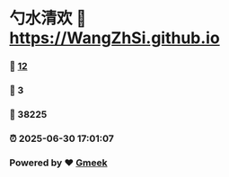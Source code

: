 # 勺水清欢 :link: https://WangZhSi.github.io 
### :page_facing_up: [12](https://WangZhSi.github.io/tag.html) 
### :speech_balloon: 3 
### :hibiscus: 38225 
### :alarm_clock: 2025-06-30 17:01:07 
### Powered by :heart: [Gmeek](https://github.com/Meekdai/Gmeek)
